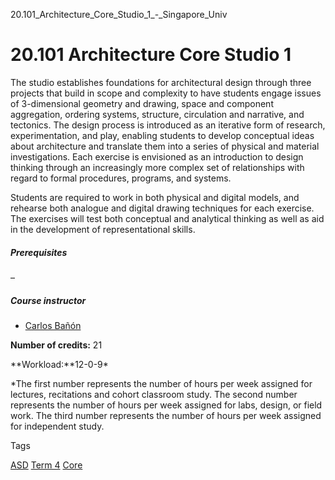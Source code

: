 20.101_Architecture_Core_Studio_1_-_Singapore_Univ



20.101 Architecture Core Studio 1
=================================

The studio establishes foundations for architectural design through three projects that build in scope and complexity to have students engage issues of 3-dimensional geometry and drawing, space and component aggregation, ordering systems, structure, circulation and narrative, and tectonics. The design process is introduced as an iterative form of research, experimentation, and play, enabling students to develop conceptual ideas about architecture and translate them into a series of physical and material investigations. Each exercise is envisioned as an introduction to design thinking through an increasingly more complex set of relationships with regard to formal procedures, programs, and systems.

Students are required to work in both physical and digital models, and rehearse both analogue and digital drawing techniques for each exercise. The exercises will test both conceptual and analytical thinking as well as aid in the development of representational skills.

##### **Prerequisites**

–

##### **Course instructor**

* [Carlos Bañón](/profile/carlos-banon/)

**Number of credits:** 21

**Workload:**12-0-9\*

\*The first number represents the number of hours per week assigned for lectures, recitations and cohort classroom study. The second number represents the number of hours per week assigned for labs, design, or field work. The third number represents the number of hours per week assigned for independent study.

Tags

[ASD](/education/undergraduate/courses/?pillar-cluster=1167)
[Term 4](/education/undergraduate/courses/?course-term=857)
[Core](/education/undergraduate/courses/?course-type=852)

